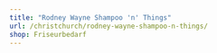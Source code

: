 ```yaml
---
title: "Rodney Wayne Shampoo 'n' Things"
url: /christchurch/rodney-wayne-shampoo-n-things/
shop: Friseurbedarf
---
```

